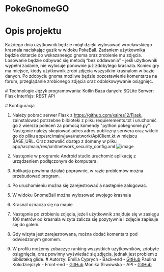 ﻿# PokeGnomeGO

# Opis projektu
Każdego dnia użytkownik będzie mógł dzięki wylosować wrocławskiego krasnala naciskając guzik w widoku PokeBall. Zadaniem użytkownika będzie dotarcie do wskazaneego gnoma oraz zrobienie mu zdjęcia. Losowanie będzie odbywać się metodą “bez oddawania” - jeśli użytkownik wypełni zadanie, nie wylosuje ponownie już zdobytego krasnala. Koniec gry ma miejsce, kiedy użytkownik zrobi zdjęcia wszystkim krasnalom w bazie danych.
Po zdobyciu gnoma możliwe będzie pozostawienie komentarza na forum, przeglądanie zrobionego zdjęcia oraz odblokowywanie osiągnięć.

﻿# Technologie
 Język programowania: Kotlin
 Baza danych: SQLite
 Serwer: Flask
 Interfejs: REST API

﻿# Konfiguracja

 1. Należy pobrać serwer Flask z https://github.com/xaires12/Flask, zainstalować potrzebne bilbioteki z pliku requierements.txt i uruchomić go z wiersza poleceń za pomocą komendy "python pokegnome.py". Następnie należy skopiować adres adres publiczny serwera oraz wkleić go do pliku app/src/main/java/network/ApiClient.kt w miejscu BASE_URL. Oraz zezwolić dostęp z domeny w pliku app/src/main/res/xml/network_security_config.xml
![image](https://github.com/xaires12/PokeGnome/assets/162905349/97e124b1-868f-498b-b560-280cfb4c8ac6)

2. Następnie w programie Android studio uruchomić aplikację z urządzeniem podłączonym do komputera.
3. Aplikacja powinna działać poprawnie, w razie problemów można przebudować program.
4. Po uruchomieniu można się zarejestrować a następnie zalogować.
5. W widoku GnomeBall można wylosować swojego krasnala
6. Krasnal oznacza się na mapie
7. Następnie po zrobieniu zdjęcia, jeżeli użytkownik znajduje się w zasięgu 100 metrów od krasnala wizyta zalicza się pozytywnie i zdjęcie zapisuje się do galerii.
8. Gdy wizyta jest zarejestrowana, można dodać komentarz pod odwiedzonym gnomem.
9. W profilu możemy zobaczyć ranking wszystkich użytkowników, zdobyte osiągnięcia, oraz powinny wyświetlać się zdjęcia, jednak jest problem z biblioteką glide.
﻿# Autorzy:
    Emilia Cyprych - Back-end - [GitHub](https://github.com/Emicypr)
    Paulina Kołodziejczyk - Front-end - [GitHub](https://github.com/PK127001)
    Monika Śliwowska - API - [GitHub](https://github.com/xaires12)
